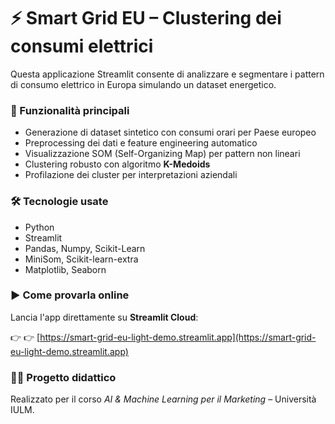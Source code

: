 # ⚡ Smart Grid EU – Clustering dei consumi elettrici

Questa applicazione Streamlit consente di analizzare e segmentare i pattern di consumo elettrico in Europa simulando un dataset energetico.

### 🧪 Funzionalità principali
- Generazione di dataset sintetico con consumi orari per Paese europeo
- Preprocessing dei dati e feature engineering automatico
- Visualizzazione SOM (Self-Organizing Map) per pattern non lineari
- Clustering robusto con algoritmo **K-Medoids**
- Profilazione dei cluster per interpretazioni aziendali

### 🛠️ Tecnologie usate
- Python
- Streamlit
- Pandas, Numpy, Scikit-Learn
- MiniSom, Scikit-learn-extra
- Matplotlib, Seaborn

### ▶️ Come provarla online
Lancia l'app direttamente su **Streamlit Cloud**:

👉 👉 [https://smart-grid-eu-light-demo.streamlit.app](https://smart-grid-eu-light-demo.streamlit.app)

### 👨‍🎓 Progetto didattico
Realizzato per il corso *AI & Machine Learning per il Marketing* – Università IULM.
